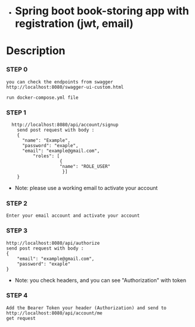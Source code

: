 - # Spring boot book-storing app with registration (jwt, email)

# Description
### STEP 0
    you can check the endpoints from swagger 
    http://localhost:8080/swagger-ui-custom.html

    run docker-compose.yml file




### STEP 1
      http://localhost:8080/api/account/signup
        send post request with body :
        {
          "name": "Example",
          "password": "exaple",
          "email": "example@gmail.com",
              "roles": [
                        {
                        "name": "ROLE_USER"
                         }]
        }

- Note: please use a working email to activate your account

### STEP 2

    Enter your email account and activate your account

### STEP 3
    http://localhost:8080/api/authorize
    send post request with body :
    {
        "email": "example@gmail.com",
        "password": "exaple"
    }

- Note: you check headers, and you can see "Authorization" with token

### STEP 4
    Add the Bearer Token your header (Authorization) and send to 
    http://localhost:8080/api/account/me 
    get request

